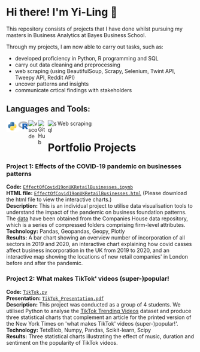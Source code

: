 # Hi there! I'm Yi-Ling 👋
This repository consists of projects that I have done whilst pursuing my masters in Business Analytics at Bayes Business School. 

Through my projects, I am now able to carry out tasks, such as:
- developed proficiency in Python, R programming and SQL
- carry out data cleaning and preprocessing 
- web scraping (using BeautifulSoup, Scrapy, Selenium, Twint API, Tweepy API, Reddit API)
- uncover patterns and insights
- communicate crtical findings with stakeholders 

## Languages and Tools: 
<img align="left" alt="Python" width="32px" src="https://raw.githubusercontent.com/github/explore/80688e429a7d4ef2fca1e82350fe8e3517d3494d/topics/python/python.png" />
<img align="left" alt="R" width="27px" src="https://raw.githubusercontent.com/github/explore/80688e429a7d4ef2fca1e82350fe8e3517d3494d/topics/r/r.png" />
<img align="left" alt="vscode" width="26px" src="https://upload.wikimedia.org/wikipedia/commons/thumb/9/9a/Visual_Studio_Code_1.35_icon.svg/2048px-Visual_Studio_Code_1.35_icon.svg.png" />
<img align="left" alt="GitHub" width="26px" src="https://avatars.githubusercontent.com/u/9919?s=200&v=4" />
<img align="left" alt="sql" width="26px" src="https://www.postgresql.org/media/img/about/press/elephant.png" />

Web scraping 



# Portfolio Projects
### Project 1: Effects of the COVID-19 pandemic on businesses patterns
**Code:**  [`EffectOfCovid19onUKRetailBusinesses.ipynb`](https://github.com/ngyiling/Data-Science-Portfolio/blob/main/EffectOfCovid19onUKRetailBusinesses.ipynb) <br />
**HTML file:** [`EffectOfCovid19onUKRetailBusinesses.html`](https://github.com/ngyiling/Data-Science-Portfolio/blob/main/EffectOfCovid19onUKRetailBusinesses.html) (Please download the html file to view the interactive charts.) <br />
**Description:** This is an individual project to utilise data visualisation tools to understand the impact of the pandemic on business foundation patterns. The [data](http://download.companieshouse.gov.uk/en_output.html) have been obtained from the Companies House data repository, which is a series of compressed folders comprising firm-level attributes.  <br />
**Technology:** Pandas, Geopandas, Geopy, Plotly <br />
**Results:** A bar chart showing an overview number of incorporation of all sectors in 2019 and 2020, an interactive chart explaining how covid casses affect business incorporation in the UK from 2019 to 2020, and an interactive map showing the locations of new retail companies' in London before and after the pandemic. <br />

### Project 2: What makes TikTok' videos (super-)popular!
**Code:** [`TikTok.py`](https://github.com/ngyiling/Data-Science-Portfolio/blob/main/TikTok.py) <br />
**Presentation:** [`TikTok_Presentation.pdf`](https://github.com/ngyiling/Data-Science-Portfolio/blob/main/TikTok_Presentation.pdf) <br />
**Description:** This project was conducted as a group of 4 students. We utilised Python to analyse the [TikTok Trending Videos](https://user-images.githubusercontent.com/72058781/172881986-adfa0eab-28e0-447e-97e3-eed1fb4a5448.png) dataset and produce three statistical charts that complement an article for the printed version of the New York Times on 'what makes TikTok' videos (super-)popular!'. <br />
**Technology:** TetxBlob, Numpy, Pandas, Scikit-learn, Scipy <br />
**Results:** Three statistical charts illustrating the effect of music, duration and sentiment on the popularity of TikTok videos.<br />

 
